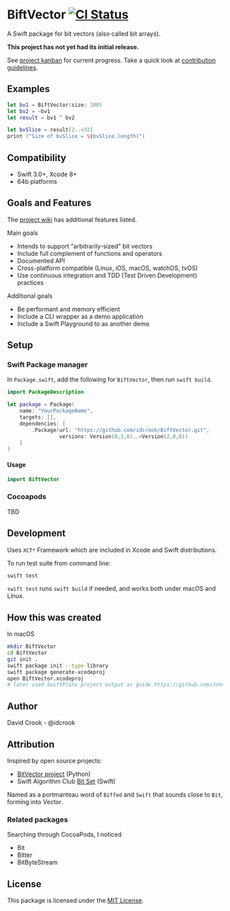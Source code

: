 
# BiftVector [![CI Status](https://travis-ci.org/idcrook/BiftVector.svg?branch=master)](https://travis-ci.org/idcrook/BiftVector)
<!-- [![Version](https://img.shields.io/cocoapods/v/BiftVector.svg?style=flat)](http://cocoapods.org/pods/BiftVector) [![License](https://img.shields.io/cocoapods/l/BiftVector.svg?style=flat)](http://cocoapods.org/pods/BiftVector) [![Platform](https://img.shields.io/cocoapods/p/BiftVector.svg?style=flat)](http://cocoapods.org/pods/BiftVector) -->

A Swift package for bit vectors (also called bit arrays).

**This project has not yet had its initial release.**

See [project kanban](https://github.com/idcrook/BiftVector/projects/1) for current progress. Take a quick look at [contribution guidelines](https://github.com/idcrook/BiftVector/blob/master/.github/CONTRIBUTING.md).

## Examples

```swift
let bv1 = BiftVector(size: 100)
let bv2 = ~bv1
let result = bv1 ^ bv2

let bvSlice = result[2..<32]
print ("Size of bvSlice = \(bvSlice.length)")
```

## Compatibility

 - Swift 3.0+, Xcode 8+
 - 64b platforms

## Goals and Features

The [project wiki](https://github.com/idcrook/BiftVector/wiki) has additional features listed.

Main goals
  - Intends to support "arbitrarily-sized" bit vectors
  - Include full complement of functions and operators
  - Documented API
  - Cross-platform compatible (Linux, iOS, macOS, watchOS, tvOS)
  - Use continuous integration and TDD (Test Driven Development) practices

Additional goals
  - Be performant and memory efficient
  - Include a CLI wrapper as a demo application
  - Include a Swift Playground to as another demo


## Setup


### Swift Package manager

In `Package.swift`, add the following for `BiftVector`, then run `swift build`.


```swift
import PackageDescription

let package = Package(
    name: "YourPackageName",
    targets: [],
    dependencies: [
        .Package(url: "https://github.com/idcrook/BiftVector.git",
                 versions: Version(0,1,0)..<Version(2,0,0))
    ]
)
```


#### Usage

```swift
import BiftVector
```

### Cocoapods

TBD

## Development

Uses `XCT*` Framework which are included in Xcode and Swift distributions.

To run test suite from command line:
```bash
swift test
```

`swift test` runs `swift build` if needed, and works both under macOS and Linux.

## How this was created

In macOS

```bash
mkdir BiftVector
cd BiftVector
git init .
swift package init --type library
swift package generate-xcodeproj
open BiftVector.xcodeproj
# later used SwiftPlate project output as guide https://github.com/JohnSundell/SwiftPlate
```

## Author

David Crook - @idcrook

## Attribution

Inspired by open source projects:
  - [BitVector project](https://pypi.python.org/pypi/BitVector) (Python)
  - Swift Algorithm Club [Bit Set](https://github.com/raywenderlich/swift-algorithm-club/tree/master/Bit%20Set) (Swift)

Named as a portmanteau word of `Biffed` and `Swift` that sounds close to `Bit`, forming into Vector.

### Related packages

Searching through CocoaPods, I noticed

 - Bit
 - Bitter
 - BitByteStream

## License

This package is licensed under the [MIT License](LICENSE.txt).
